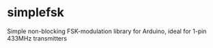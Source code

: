 # simplefsk
Simple non-blocking FSK-modulation library for Arduino, ideal for 1-pin 433MHz transmitters
